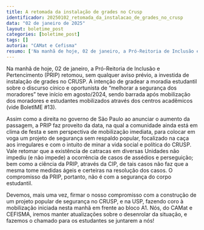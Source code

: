```yaml
---
title: A retomada da instalação de grades no Crusp
identificador: 20250102_retomada_da_instalacao_de_grades_no_crusp
data: "02 de janeiro de 2025"
layout: boletime_post
categories: [boletime_post]
tags: []
autoria: "CAMat e Cefisma"
resumo: ['Na manhã de hoje, 02 de janeiro, a Pró-Reitoria de Inclusão e Pertencimento (PRIP) retomou, sem qualquer aviso prévio, a investida de instalação de grades no CRUSP. A intenção de gradear a moradia estudantil sobre o discurso cínico e oportunista de “melhorar a segurança dos moradores” teve início em agosto/2024, sendo barrada após mobilização dos moradores e estudantes mobilizados através dos centros acadêmicos (vide BoletIME #13).']
---
```


Na manhã de hoje, 02 de janeiro, a Pró-Reitoria de Inclusão e Pertencimento (PRIP) retomou, sem qualquer aviso prévio, a investida de instalação de grades no CRUSP. A intenção de gradear a moradia estudantil sobre o discurso cínico e oportunista de “melhorar a segurança dos moradores” teve início em agosto/2024, sendo barrada após mobilização dos moradores e estudantes mobilizados através dos centros acadêmicos (vide BoletIME #13).

Assim como a direita no governo de São Paulo ao anunciar o aumento da passagem, a PRIP faz proveito da data, na qual a comunidade ainda está em clima de festa e sem perspectiva de mobilização imediata, para colocar em voga um projeto de segurança sem respaldo popular, focalizado na caça aos irregulares e com o intuito de minar a vida social e política do CRUSP. Vale retomar que a existência de catracas em diversas Unidades não impediu (e não impede) a ocorrência de casos de assédios e perseguição; bem como a ciência da PRIP, através da CIP, de tais casos não faz que a mesma tome medidas ágeis e certeiras na resolução dos casos. O compromisso da PRIP, portanto, não é com a segurança do corpo estudantil.

Devemos, mais uma vez, firmar o nosso compromisso com a construção de um projeto popular de segurança no CRUSP, e na USP, fazendo coro à mobilização iniciada nesta manhã em frente ao bloco A1. Nós, do CAMat e CEFISMA, iremos manter atualizações sobre o desenrolar da situação, e fazemos o chamado para os estudantes se juntarem a nós!
